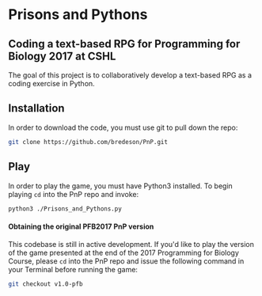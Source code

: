 Prisons and Pythons
===================
Coding a text-based RPG for Programming for Biology 2017 at CSHL
----

The goal of this project is to collaboratively develop a text-based RPG as a coding exercise in Python.


Installation
----
In order to download the code, you must use git to pull down the repo:
```sh
git clone https://github.com/bredeson/PnP.git
```

Play
---
In order to play the game, you must have Python3 installed. To begin playing `cd` into the PnP repo and invoke:
```sh
python3 ./Prisons_and_Pythons.py
```

#### Obtaining the original PFB2017 PnP version
This codebase is still in active development. If you'd like to play the version of the game presented at the end of the 2017 Programming for Biology Course, please `cd` into the PnP repo and issue the following command in your Terminal before running the game:

```sh
git checkout v1.0-pfb
```
